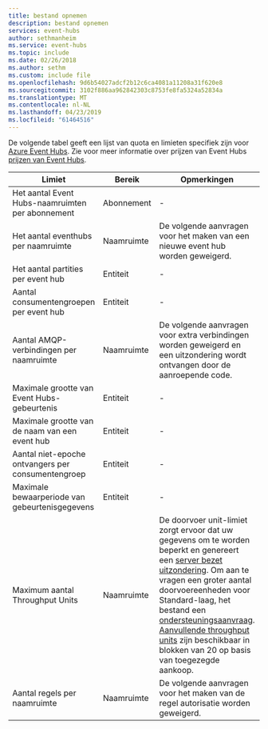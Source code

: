 ```yaml
---
title: bestand opnemen
description: bestand opnemen
services: event-hubs
author: sethmanheim
ms.service: event-hubs
ms.topic: include
ms.date: 02/26/2018
ms.author: sethm
ms.custom: include file
ms.openlocfilehash: 9d6b54027adcf2b12c6ca4081a11208a31f620e8
ms.sourcegitcommit: 3102f886aa962842303c8753fe8fa5324a52834a
ms.translationtype: MT
ms.contentlocale: nl-NL
ms.lasthandoff: 04/23/2019
ms.locfileid: "61464516"
---
```

De volgende tabel geeft een lijst van quota en limieten specifiek zijn voor [Azure Event Hubs](https://azure.microsoft.com/services/event-hubs/). Zie voor meer informatie over prijzen van Event Hubs [prijzen van Event Hubs](https://azure.microsoft.com/pricing/details/event-hubs/).

| Limiet | Bereik | Opmerkingen | Value |
| --- | --- | --- | --- |
| Het aantal Event Hubs-naamruimten per abonnement |Abonnement |- |100 |
| Het aantal eventhubs per naamruimte |Naamruimte |De volgende aanvragen voor het maken van een nieuwe event hub worden geweigerd. |10 |
| Het aantal partities per event hub |Entiteit |- |32 |
| Aantal consumentengroepen per event hub |Entiteit |- |20 |
| Aantal AMQP-verbindingen per naamruimte |Naamruimte |De volgende aanvragen voor extra verbindingen worden geweigerd en een uitzondering wordt ontvangen door de aanroepende code. |5.000 |
| Maximale grootte van Event Hubs-gebeurtenis|Entiteit |- |1 MB |
| Maximale grootte van de naam van een event hub |Entiteit |- |50 tekens |
| Aantal niet-epoche ontvangers per consumentengroep |Entiteit |- |5 |
| Maximale bewaarperiode van gebeurtenisgegevens |Entiteit |- |1-7 dagen |
| Maximum aantal Throughput Units |Naamruimte |De doorvoer unit-limiet zorgt ervoor dat uw gegevens om te worden beperkt en genereert een [server bezet uitzondering](/dotnet/api/microsoft.servicebus.messaging.serverbusyexception). Om aan te vragen een groter aantal doorvoereenheden voor Standard-laag, het bestand een [ondersteuningsaanvraag](/azure/azure-supportability/how-to-create-azure-support-request). [Aanvullende throughput units](../articles/event-hubs/event-hubs-auto-inflate.md) zijn beschikbaar in blokken van 20 op basis van toegezegde aankoop. |20 |
| Aantal regels per naamruimte |Naamruimte|De volgende aanvragen voor het maken van de regel autorisatie worden geweigerd.|12 |
